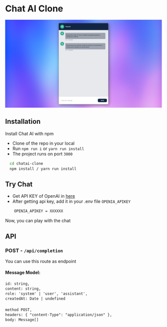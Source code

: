 # Chat AI Clone

![](./public/ChatAI.png)

## Installation

Install Chat AI with npm

- Clone of the repo in your local
- Run `npm run i` or `yarn run install`
- The project runs on port `3000`


```bash
  cd chatai-clone
  npm install / yarn run install
```
    
## Try Chat

- Get API KEY of OpenAI in [here](https://platform.openai.com/playground)
- After getting api key, add it in your .env file `OPENIA_APIKEY`

```bash
    OPENIA_APIKEY = XXXXXX
```

Now, you can play with the chat

## API

### POST - `/api/completion`
You can use this route as endpoint

#### Message Model:
    id: string,   
    content: string,   
    role: 'system' | 'user', 'assistant',  
    createdAt: Date | undefined   


#### 
    method POST,  
    headers: { "content-Type": "application/json" }, 
    body: Message[]

